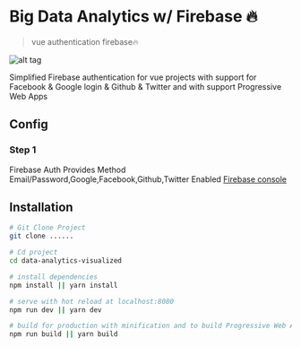 # Big Data Analytics w/ Firebase 🔥

> vue authentication firebase🔥

![alt tag](https://i.imgur.com/5AnRW5j.png)

Simplified Firebase authentication for vue projects with support for Facebook & Google login & Github & Twitter and with support  Progressive Web Apps

## Config
### Step 1
Firebase Auth Provides Method Email/Password,Google,Facebook,Github,Twitter Enabled  [Firebase console](https://console.firebase.google.com/)

## Installation

``` bash
# Git Clone Project
git clone ......

# Cd project
cd data-analytics-visualized

# install dependencies
npm install || yarn install

# serve with hot reload at localhost:8080
npm run dev || yarn dev

# build for production with minification and to build Progressive Web Apps
npm run build || yarn build


```

